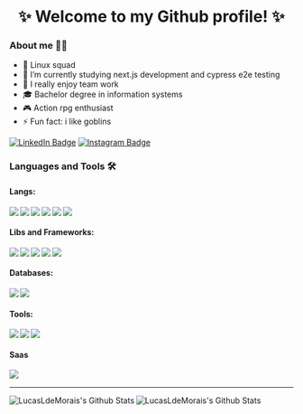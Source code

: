 <h1 align="center">✨ Welcome to my Github profile! ✨</h1>

### About me 💁‍♂️
- 🐧 Linux squad
- 🌱 I’m currently studying next.js development and cypress e2e testing
- 👯 I really enjoy team work
- 🎓 Bachelor degree in information systems
- 🎮 Action rpg enthusiast
- ⚡ Fun fact: i like goblins

<div id="badges">
  <a href="https://www.linkedin.com/in/lucas-l-794657163"><img src="https://img.shields.io/badge/LinkedIn-blue?style=for-the-badge&logo=linkedin&logoColor=white" alt="LinkedIn Badge"/></a>
  <a href="https://www.instagram.com/devlucasldemorais"><img src="https://img.shields.io/badge/Instagram-%23E4405F.svg?style=for-the-badge&logo=Instagram&logoColor=white" alt="Instagram Badge"/></a>
</div>

### Languages and Tools 🛠️
#### Langs:
<img align="left" src="https://img.shields.io/badge/javascript-%23323330.svg?style=for-the-badge&logo=javascript&logoColor=%23F7DF1E"/>
<img align="left" src="https://img.shields.io/badge/typescript-%23007ACC.svg?style=for-the-badge&logo=typescript&logoColor=white"/>
<img align="left" src="https://img.shields.io/badge/java-%23ED8B00.svg?style=for-the-badge&logo=openjdk&logoColor=white"/>
<img align="left" src="https://img.shields.io/badge/python-3670A0?style=for-the-badge&logo=python&logoColor=ffdd54"/>
<img align="left" src="https://img.shields.io/badge/html5-%23E34F26.svg?style=for-the-badge&logo=html5&logoColor=white"/>
<img align="left" src="https://img.shields.io/badge/css3-%231572B6.svg?style=for-the-badge&logo=css3&logoColor=white"/>
<br>

#### Libs and Frameworks:
<img align="left" src="https://img.shields.io/badge/vuejs-%2335495e.svg?style=for-the-badge&logo=vuedotjs&logoColor=%234FC08D"/>
<img align="left" src="https://img.shields.io/badge/react-%2320232a.svg?style=for-the-badge&logo=react&logoColor=%2361DAFB"/>
<img align="left" src="https://img.shields.io/badge/Next-black?style=for-the-badge&logo=next.js&logoColor=white"/>
<img align="left" src="https://img.shields.io/badge/-cypress-%23E5E5E5?style=for-the-badge&logo=cypress&logoColor=058a5e"/>
<img align="left" src="https://img.shields.io/badge/node.js-6DA55F?style=for-the-badge&logo=node.js&logoColor=white"/>
<br>

#### Databases:
<img align="left" src="https://img.shields.io/badge/postgres-%23316192.svg?style=for-the-badge&logo=postgresql&logoColor=white"/>
<img align="left" src="https://img.shields.io/badge/MongoDB-%234ea94b.svg?style=for-the-badge&logo=mongodb&logoColor=white"/>
<br>

#### Tools:
<img align="left" src="https://img.shields.io/badge/Postman-FF6C37?style=for-the-badge&logo=postman&logoColor=white"/>
<img align="left" src="https://img.shields.io/badge/Visual%20Studio%20Code-0078d7.svg?style=for-the-badge&logo=visual-studio-code&logoColor=white"/>
<img align="left" src="https://img.shields.io/badge/jenkins-%232C5263.svg?style=for-the-badge&logo=jenkins&logoColor=white"/>
<br>

#### Saas
<img align="left" src="https://img.shields.io/badge/AWS-%23FF9900.svg?style=for-the-badge&logo=amazon-aws&logoColor=white"/>
<br>

<hr>
<div id="git-stats" align="center">
  <img align="left" alt="LucasLdeMorais's Github Stats" src="https://github-readme-stats-nine-sage-70.vercel.app/api?username=LucasLdeMorais&show_icons=true&layout=compact&hide_border=true&theme=dracula"/> 
  <img align="left" alt="LucasLdeMorais's Github Stats" src="https://github-readme-stats.vercel.app/api/top-langs/?username=LucasLdeMorais&show_icons=true&layout=compact&hide_border=true&theme=dracula"/> 
</div>
